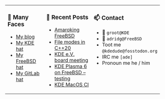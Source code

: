 
<table><tr>
  
<td valign="top" width="30%">
  
### 🙋 Many Faces

- [My blog](https://euroquis.nl/bobulate/)
- [My KDE hat](https://invent.kde.org/adridg)
- [My FreeBSD hat](https://wiki.freebsd.org/AdriaanDeGroot)
- [My GitLab hat](https://gitlab.com/adriaandegroot)
</td>

<td valign="top" width="40%">
  
### 💬 Recent Posts

<!-- BLOG-POST-LIST:START -->
- [Amaroking FreeBSD](https://euroquis.nl//kde/2024/05/01/amarok.html)
- [File modes in C++20](https://euroquis.nl//blabla/2024/04/30/chmod.html)
- [KDE e.V. board meeting](https://euroquis.nl//kde/2024/04/25/kdeev.html)
- [KDE Plasma 6 on FreeBSD – testing](https://euroquis.nl//kde/2024/03/24/plasma6testing.html)
- [KDE MacOS CI](https://euroquis.nl//kde/2024/03/23/macos.html)
<!-- BLOG-POST-LIST:END -->
</td>

<td valign="top" width="30%">
  
### 📫 Contact

- 📧 `groot@KDE`
- 📧 `adridg@FreeBSD`
- Toot me `@kdedude@fosstodon.org`
- IRC me `[ade]`
- Pronoun me he / him
</td>

</tr></table>

